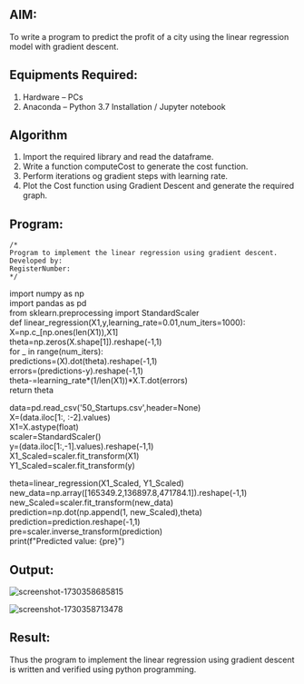

## AIM:
To write a program to predict the profit of a city using the linear regression model with gradient descent.

## Equipments Required:
1. Hardware – PCs
2. Anaconda – Python 3.7 Installation / Jupyter notebook

## Algorithm
1. Import the required library and read the dataframe.
2. Write a function computeCost to generate the cost function.
3. Perform iterations og gradient steps with learning rate.
4. Plot the Cost function using Gradient Descent and generate the required graph. 

## Program:
```
/*
Program to implement the linear regression using gradient descent.
Developed by: 
RegisterNumber:  
*/
```



import numpy as np  
import pandas as pd    
from sklearn.preprocessing import StandardScaler  
def linear_regression(X1,y,learning_rate=0.01,num_iters=1000):  
  X=np.c_[np.ones(len(X1)),X1]     
  theta=np.zeros(X.shape[1]).reshape(-1,1)   
  for _ in range(num_iters):  
    predictions=(X).dot(theta).reshape(-1,1)  
    errors=(predictions-y).reshape(-1,1)  
    theta-=learning_rate*(1/len(X1))*X.T.dot(errors)  
  return theta  

data=pd.read_csv('50_Startups.csv',header=None)  
X=(data.iloc[1:, :-2].values)   
X1=X.astype(float)   
scaler=StandardScaler()   
y=(data.iloc[1:,-1].values).reshape(-1,1)   
X1_Scaled=scaler.fit_transform(X1)   
Y1_Scaled=scaler.fit_transform(y)   

theta=linear_regression(X1_Scaled, Y1_Scaled)   
new_data=np.array([165349.2,136897.8,471784.1]).reshape(-1,1)   
new_Scaled=scaler.fit_transform(new_data)   
prediction=np.dot(np.append(1, new_Scaled),theta)   
prediction=prediction.reshape(-1,1)   
pre=scaler.inverse_transform(prediction)   
print(f"Predicted value: {pre}")   
## Output:
![screenshot-1730358685815](https://github.com/user-attachments/assets/e8bb6c78-57be-42a4-9027-943a03696508)

![screenshot-1730358713478](https://github.com/user-attachments/assets/cc2cfb36-e012-43c4-a852-9b7dfeb368e9)




## Result:
Thus the program to implement the linear regression using gradient descent is written and verified using python programming.
